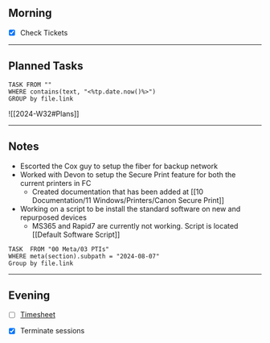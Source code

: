 
## Morning
- [x] Check Tickets

---
## Planned Tasks
~~~dataview
TASK FROM ""
WHERE contains(text, "<%tp.date.now()%>")
GROUP by file.link
~~~
![[2024-W32#Plans]]

---
## Notes
- Escorted the Cox guy to setup the fiber for backup network
- Worked with Devon to setup the Secure Print feature for both the current printers in FC
	- Created documentation that has been added at [[10 Documentation/11 Windows/Printers/Canon Secure Print]]
- Working on a script to be install the standard software on new and repurposed devices
	- MS365 and Rapid7 are currently not working. Script is located [[Default Software Script]]

~~~dataview
TASK  FROM "00 Meta/03 PTIs"
WHERE meta(section).subpath = "2024-08-07"
Group by file.link
~~~
---
## Evening
- [ ] [Timesheet]()
- [x] Terminate sessions



